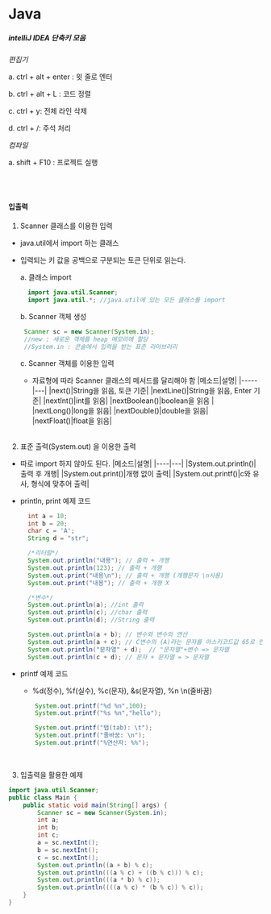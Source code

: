 <h1>Java</h1>

<h5>intelliJ IDEA 단축키 모음</h5>

_편집기_

a. ctrl + alt + enter : 윗 줄로 엔터

b. ctrl + alt + L : 코드 정렬

c. ctrl + y: 전체 라인 삭제

d. ctrl + /: 주석 처리

_컴파일_

a. shift + F10 : 프로젝트 실행

<br>
<br>

<h4>입출력</h4>

1. Scanner 클래스를 이용한 입력

- java.util에서 import 하는 클래스
- 입력되는 키 값을 공백으로 구분되는 토큰 단위로 읽는다.

  a. 클래스 import

  ```java
    import java.util.Scanner;
    import java.util.*; //java.util에 있는 모든 클래스를 import
  ```

  b. Scanner 객체 생성

  ```java
   Scanner sc = new Scanner(System.in);
   //new : 새로운 객체를 heap 메모리에 할당
   //System.in : 콘솔에서 입력을 받는 표준 라이브러리
  ```

  c. Scanner 객체를 이용한 입력

  - 자료형에 따라 Scanner 클래스의 메서드를 달리해야 함
    |메소드|설명|
    |-----|---|
    |next()|String을 읽음, 토큰 기준|
    |nextLine()|String을 읽음, Enter 기준|
    |nextInt()|int를 읽음|
    |nextBoolean()|boolean을 읽음 |
    |nextLong()|long을 읽음|
    |nextDouble()|double을 읽음|
    |nextFloat()|float을 읽음|
    <br>
    <br>

2.  표준 출력(System.out) 을 이용한 출력

- 따로 import 하지 않아도 된다.
  |메소드|설명|
  |----|---|
  |System.out.println()|출력 후 개행|
  |System.out.print()|개행 없이 출력|
  |System.out.printf()|c와 유사, 형식에 맞추어 출력|
- println, print 예제 코드

  ```java
    int a = 10;
    int b = 20;
    char c = 'A';
    String d = "str";

    /*리터럴*/
    System.out.println("내용"); // 출력 + 개행
    System.out.println(123); // 출력 + 개행
    System.out.print("내용\n"); // 출력 + 개행 (개행문자 \n사용)
    System.out.print("내용"); // 출력 + 개행 X

    /*변수*/
    System.out.println(a); //int 출력
    System.out.println(c); //char 출력
    System.out.println(d); //String 출력

    System.out.println(a + b); // 변수와 변수의 연산
    System.out.println(a + c); // C변수의 (A)라는 문자를 아스키코드값 65로 인식
    System.out.println("문자열" + d);  // "문자열"+변수 => 문자열
    System.out.println(c + d); // 문자 + 문자열 = > 문자열
  ```

- printf 예제 코드

  - %d(정수), %f(실수), %c(문자), &s(문자열), %n \n(줄바꿈)

  ```java
      System.out.printf("%d %n",100);
      System.out.printf("%s %n","hello");

      System.out.printf("탭(tab): \t");
      System.out.printf("줄바꿈: \n");
      System.out.printf("%연산자: %%");
  ```

    <br>

3. 입출력을 활용한 예제

```java
import java.util.Scanner;
public class Main {
    public static void main(String[] args) {
        Scanner sc = new Scanner(System.in);
        int a;
        int b;
        int c;
        a = sc.nextInt();
        b = sc.nextInt();
        c = sc.nextInt();
        System.out.println((a + b) % c);
        System.out.println(((a % c) + ((b % c))) % c);
        System.out.println(((a * b) % c));
        System.out.println((((a % c) * (b % c)) % c));
    }
}
```
